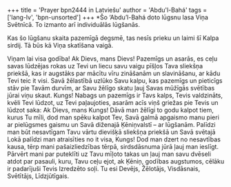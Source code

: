 +++
title = 'Prayer bpn2444 in Latviešu'
author = 'Abdu'l-Bahá'
tags = ['lang-lv', 'bpn-unsorted']
+++
*Šo ‘Abdu’l-Bahá doto lūgsnu lasa Viņa Svētnīcā. To izmanto arī individuālās lūgšanās.

Kas šo lūgšanu skaita pazemīgā degsmē, tas nesīs prieku un laimi šī Kalpa sirdij. Tā būs kā Viņa skatīšana vaigā.

Viņam lai visa godība!
Ak Dievs, mans Dievs! Pazemīgs un asarās, es ceļu savas lūdzējas rokas uz Tevi un liecu savu vaigu pīšļos Tava sliekšņa priekšā, kas ir augstāks par mācītu vīru zināšanām un slavināšanu, ar kādu Tevi teic it visi. Savā žēlastībā uzlūko Savu kalpu, kas pazemīgs un pieticīgs stāv pie Tavām durvīm, ar Savu žēlīgo skatu ļauj Savas mūžīgās svētības jūrai viņu skaut.
Kungs! Nabags un pazemīgs ir Tavs kalps, Tevis valdzināts, kvēli Tevi lūdzot, uz Tevi paļaujoties, asarām acīs viņš griežas pie Tevis un lūdzot saka:
Ak Dievs, mans Kungs! Dāvā man žēlīgi to godu kalpot tiem, kurus Tu mīli, dod man spēku kalpot Tev, Savā galmā apgaismo manu pieri ar pielūgsmes gaismu un Savā diženajā Ķēniņvalstī – ar lūgšanām. Palīdzi man būt nesavtīgam Tavu vārtu dievišķā sliekšņa priekšā un Savā svētajā Lokā palīdzi man atraisīties no it visa, Kungs! Dod man dzert no nesavtības kausa, tērp mani pašaizliedzības tērpā, sirdsdāsnuma jūrā ļauj man ieslīgt. Pārvērt mani par puteklīti uz Tavu mīļoto takas un ļauj man savu dvēseli atdot par pasauli, kuru, Tavu ceļu ejot, ak Ķēniņ, godības augstumos, cēlāku ir padarījuši Tevis Izredzēto soļi.
Tu esi Devējs, Žēlotājs, Visdāsnais, Svētītājs, Līdzjūtīgais.
